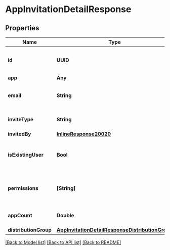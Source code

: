 # AppInvitationDetailResponse

## Properties
Name | Type | Description | Notes
------------ | ------------- | ------------- | -------------
**id** | **UUID** | The unique ID (UUID) of the invitation | 
**app** | **Any** |  | 
**email** | **String** | The email address of the invited user | 
**inviteType** | **String** | The invitation type | 
**invitedBy** | [**InlineResponse20020**](InlineResponse20020.md) |  | 
**isExistingUser** | **Bool** | Indicates whether the invited user already exists | 
**permissions** | **[String]** | The permissions the user has for the app | [optional] 
**appCount** | **Double** | The number of apps in the group | [optional] 
**distributionGroup** | [**AppInvitationDetailResponseDistributionGroup**](AppInvitationDetailResponseDistributionGroup.md) |  | [optional] 

[[Back to Model list]](../README.md#documentation-for-models) [[Back to API list]](../README.md#documentation-for-api-endpoints) [[Back to README]](../README.md)


